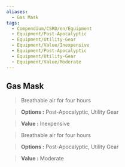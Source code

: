 ```yaml
---
aliases:
  - Gas Mask
tags:
  - Compendium/CSRD/en/Equipment
  - Equipment/Post-Apocalyptic
  - Equipment/Utility-Gear
  - Equipment/Value/Inexpensive
  - Equipment/Post-Apocalyptic
  - Equipment/Utility-Gear
  - Equipment/Value/Moderate
---
```

  
    
## Gas Mask    
    
>Breathable air for four hours    
> **Options :** Post-Apocalyptic, Utility Gear    
> **Value :** Inexpensive    
    
>Breathable air for four hours    
> **Options :** Post-Apocalyptic, Utility Gear    
> **Value :** Moderate